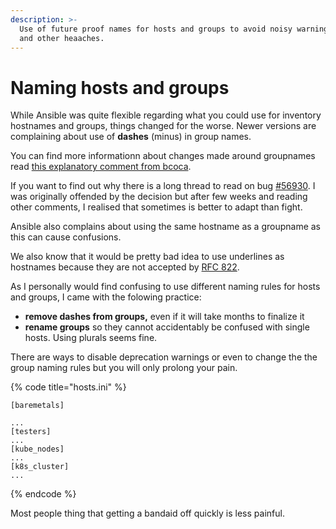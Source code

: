 ```yaml
---
description: >-
  Use of future proof names for hosts and groups to avoid noisy warnings, bugs
  and other heaaches.
---
```


# Naming hosts and groups

While Ansible was quite flexible regarding what you could use for inventory hostnames and groups, things changed for the worse. Newer versions are complaining about use of **dashes** \(minus\) in group names.

You can find more informationn about changes made around groupnames read [this explanatory comment from bcoca](https://github.com/ansible/ansible/issues/56930#issuecomment-516863432).

If you want to find out why there is a long thread to read on bug [\#56930](https://github.com/ansible/ansible/issues/56930). I was originally offended by the decision but after few weeks and reading other comments, I realised that sometimes is better to adapt than fight.

Ansible also complains about using the same hostname as a groupname as this can cause confusions.

We also know that it would be pretty bad idea to use underlines as hostnames because they are not accepted by [RFC 822](https://www.ietf.org/rfc/rfc822.txt).

As I personally would find confusing to use different naming rules for hosts and groups, I came with the folowing practice:

* **remove dashes from groups,** even if it will take months to finalize it
* **rename groups** so they cannot accidentably be confused with single hosts. Using plurals seems fine.

There are ways to disable deprecation warnings or even to change the the group naming rules but you will only prolong your pain. 

{% code title="hosts.ini" %}
```text
[baremetals]
...
[testers]
...
[kube_nodes]
...
[k8s_cluster]
...
```
{% endcode %}

Most people thing that getting a bandaid off quickly is less painful.

